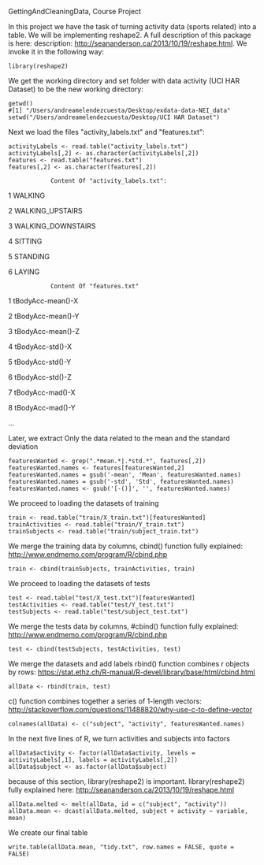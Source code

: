 GettingAndCleaningData, Course Project

In this project we have the task of turning activity data (sports related)
into a table. We will be implementing reshape2. A full description of this package is here:
description: http://seananderson.ca/2013/10/19/reshape.html. We invoke it in the following way:
```{r}
library(reshape2)
```

We get the working directory and set folder with data activity (UCI HAR Dataset) to be the new working directory:
```{r}
getwd()
#[1] "/Users/andreamelendezcuesta/Desktop/exdata-data-NEI_data"
setwd("/Users/andreamelendezcuesta/Desktop/UCI HAR Dataset")
```

Next we load the files "activity_labels.txt" and "features.txt":

 ```{r}
activityLabels <- read.table("activity_labels.txt")
activityLabels[,2] <- as.character(activityLabels[,2])
features <- read.table("features.txt")
features[,2] <- as.character(features[,2])
```

                Content Of "activity_labels.txt":

1 WALKING

2 WALKING_UPSTAIRS

3 WALKING_DOWNSTAIRS

4 SITTING

5 STANDING

6 LAYING

                Content Of "features.txt"

1 tBodyAcc-mean()-X

2 tBodyAcc-mean()-Y

3 tBodyAcc-mean()-Z

4 tBodyAcc-std()-X

5 tBodyAcc-std()-Y

6 tBodyAcc-std()-Z

7 tBodyAcc-mad()-X

8 tBodyAcc-mad()-Y

...

Later, we extract Only the data related to the mean and the standard deviation

 ```{r}
featuresWanted <- grep(".*mean.*|.*std.*", features[,2])
featuresWanted.names <- features[featuresWanted,2]
featuresWanted.names = gsub('-mean', 'Mean', featuresWanted.names)
featuresWanted.names = gsub('-std', 'Std', featuresWanted.names)
featuresWanted.names <- gsub('[-()]', '', featuresWanted.names)
```

We proceed to loading the datasets of training
```{r}
train <- read.table("train/X_train.txt")[featuresWanted]
trainActivities <- read.table("train/Y_train.txt")
trainSubjects <- read.table("train/subject_train.txt")
```
We merge the training data by columns, 
cbind() function fully explained: http://www.endmemo.com/program/R/cbind.php
```{r}
train <- cbind(trainSubjects, trainActivities, train)
```
We proceed to loading the datasets of tests

```{r}
test <- read.table("test/X_test.txt")[featuresWanted]
testActivities <- read.table("test/Y_test.txt")
testSubjects <- read.table("test/subject_test.txt")
```
We merge the tests data by columns, #cbind() function fully explained:  http://www.endmemo.com/program/R/cbind.php

```{r}
test <- cbind(testSubjects, testActivities, test)
```
We merge the datasets and add labels
rbind() function combines r objects by rows: https://stat.ethz.ch/R-manual/R-devel/library/base/html/cbind.html
```{r}
allData <- rbind(train, test) 
```
c() function combines together a series of 1-length vectors: http://stackoverflow.com/questions/11488820/why-use-c-to-define-vector
```{r}
colnames(allData) <- c("subject", "activity", featuresWanted.names)
```
In the next five lines of R, we turn activities and subjects into factors
```{r}
allData$activity <- factor(allData$activity, levels = activityLabels[,1], labels = activityLabels[,2])
allData$subject <- as.factor(allData$subject)
```
because of this section, library(reshape2) is important.
library(reshape2) fully explained here: http://seananderson.ca/2013/10/19/reshape.html
```{r}
allData.melted <- melt(allData, id = c("subject", "activity"))
allData.mean <- dcast(allData.melted, subject + activity ~ variable, mean)
```
We create our final table
```{r}
write.table(allData.mean, "tidy.txt", row.names = FALSE, quote = FALSE)
```

